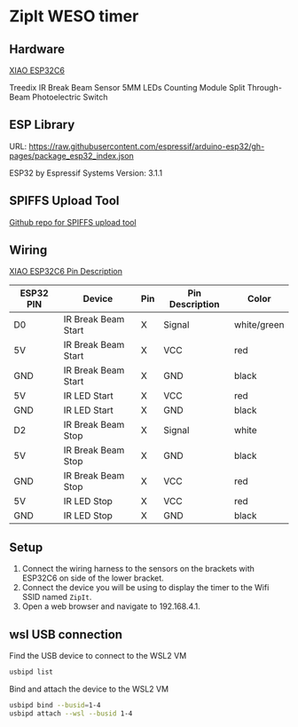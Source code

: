 # ZipIt WESO timer 

## Hardware

[XIAO ESP32C6](https://wiki.seeedstudio.com/xiao_esp32c6_getting_started/)

Treedix IR Break Beam Sensor 5MM LEDs Counting Module Split Through-Beam Photoelectric Switch

## ESP Library
URL: https://raw.githubusercontent.com/espressif/arduino-esp32/gh-pages/package_esp32_index.json

ESP32 by Espressif Systems
Version: 3.1.1

## SPIFFS Upload Tool

[Github repo for SPIFFS upload tool](https://github.com/earlephilhower/arduino-littlefs-upload/releases)

## Wiring

[XIAO ESP32C6 Pin Description](https://wiki.seeedstudio.com/xiao_esp32c6_getting_started/)


ESP32 PIN | Device                | Pin  | Pin Description | Color
----------|-----------------------|------|-----------------| ------
D0        | IR Break Beam Start   | X    | Signal          | white/green
5V        | IR Break Beam Start   | X    | VCC             | red
GND       | IR Break Beam Start   | X    | GND             | black
5V        | IR LED Start          | X    | VCC             | red
GND       | IR LED Start          | X    | GND             | black
D2        | IR Break Beam Stop    | X    | Signal          | white
5V        | IR Break Beam Stop    | X    | GND             | black
GND       | IR Break Beam Stop    | X    | VCC             | red
5V        | IR LED Stop           | X    | VCC             | red
GND       | IR LED Stop           | X    | GND             | black

## Setup

1. Connect the wiring harness to the sensors on the brackets with ESP32C6 on side of the lower bracket.
2. Connect the device you will be using to display the timer to the Wifi SSID named `ZipIt`.
3. Open a web browser and navigate to 192.168.4.1.
 

## wsl USB connection

Find the USB device to connect to the WSL2 VM

```bash
usbipd list
```
Bind and attach the device to the WSL2 VM
```bash
usbipd bind --busid=1-4
usbipd attach --wsl --busid 1-4
```